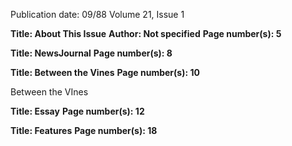 Publication date: 09/88
Volume 21, Issue 1

**Title: About This Issue**
**Author: Not specified**
**Page number(s): 5**




**Title: NewsJournal**
**Page number(s): 8**




**Title: Between the Vines**
**Page number(s): 10**


Between the VInes


**Title: Essay**
**Page number(s): 12**




**Title: Features**
**Page number(s): 18**